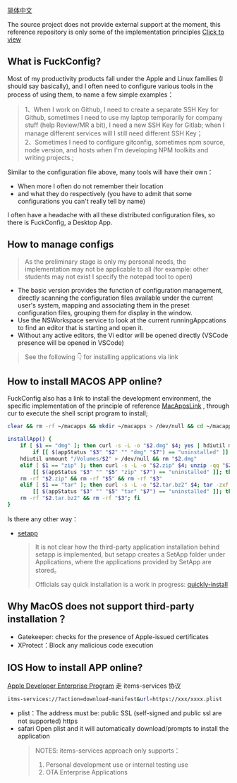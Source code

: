 [简体中文](./ZH_CN.md)

The source project does not provide external support at the moment, this reference repository is only some of the implementation principles [Click to view](./fuckconfig-designIdeas.md)

## What is FuckConfig?
Most of my productivity products fall under the Apple and Linux families (I should say basically), and I often need to configure various tools in the process of using them, to name a few simple examples：
> 1、When I work on Github, I need to create a separate SSH Key for Github, sometimes I need to use my laptop temporarily for company stuff (help Review/MR a bit), I need a new SSH Key for Gitlab; when I manage different services will I still need different SSH Key；<br/>
> 2、Sometimes I need to configure gitconfig, sometimes npm source, node version, and hosts when I'm developing NPM toolkits and writing projects.;

Similar to the configuration file above, many tools will have their own：
- When more I often do not remember their location
- and what they do respectively (you have to admit that some configurations you can't really tell by name)<br/>

I often have a headache with all these distributed configuration files, so there is FuckConfig, a Desktop App.

## How to manage configs
> As the preliminary stage is only my personal needs, the implementation may not be applicable to all (for example: other students may not exist I specify the notepad tool to open)
- The basic version provides the function of configuration management, directly scanning the configuration files available under the current user's system, mapping and associating them in the preset configuration files, grouping them for display in the window.
- Use the NSWorkspace service to look at the current runningAppcations to find an editor that is starting and open it.
- Without any active editors, the Vi editor will be opened directly (VSCode presence will be opened in VSCode)
> See the following 👇 for installing applications via link

## How to install MACOS APP online?
FuckConfig also has a link to install the development environment, the specific implementation of the principle of reference [MacAppsLink](https://macapps.link/) , through cur to execute the shell script program to install;

```bash
clear && rm -rf ~/macapps && mkdir ~/macapps > /dev/null && cd ~/macapps

installApp() {
    if [ $1 == "dmg" ]; then curl -s -L -o "$2.dmg" $4; yes | hdiutil mount -nobrowse "$2.dmg" -mountpoint "/Volumes/$2" > /dev/null;
        if [[ $(appStatus "$3" "$2" "" "dmg" "$7") == "uninstalled" ]]; then cp -R "/Volumes/$2/$3" /Applications; fi;
    hdiutil unmount "/Volumes/$2" > /dev/null && rm "$2.dmg"
    elif [ $1 == "zip" ]; then curl -s -L -o "$2.zip" $4; unzip -qq "$2.zip";
        [[ $(appStatus "$3" "" "$5" "zip" "$7") == "uninstalled" ]]; then mv "$5$3" /Applications;
    rm -rf "$2.zip" && rm -rf "$5" && rm -rf "$3"
    elif [ $1 == "tar" ]; then curl -s -L -o "$2.tar.bz2" $4; tar -zxf "$2.tar.bz2" > /dev/null;
        [[ $(appStatus "$3" "" "$5" "tar" "$7") == "uninstalled" ]]; then mv "$5$3" /Applications;
    rm -rf "$2.tar.bz2" && rm -rf "$3"; fi
}
```
Is there any other way：

- [setapp](https://setapp.com/)
  > It is not clear how the third-party application installation behind setapp is implemented, but setapp creates a SetApp folder under Applications, where the applications provided by SetApp are stored。
  >
  > Officials say quick installation is a work in progress: [quickly-install](https://support.setapp.com/hc/en-us/articles/360008560299-How-do-I-quickly-install-my-Setapp-apps-on-another-Mac-)

## Why MacOS does not support third-party installation？

- Gatekeeper: checks for the presence of Apple-issued certificates
- XProtect：Block any malicious code execution


## IOS How to install APP online?

[Apple Developer Enterprise Program](https://developer.apple.com/programs/enterprise/) 走 items-services 协议

```bash
itms-services://?action=download-manifest&url=https://xxx/xxxx.plist
```

- plist：The address must be: public SSL (self-signed and public ssl are not supported) https
- safari Open plist and it will automatically download/prompts to install the application
  > NOTES:
  > items-services approach only supports：
  >
  > 1. Personal development use or internal testing use
  > 2. OTA Enterprise Applications

